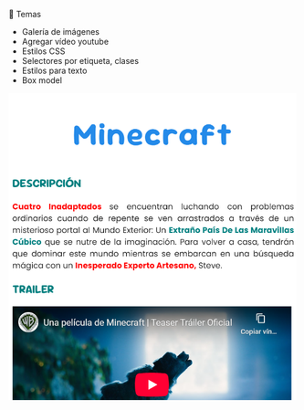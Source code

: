 🎯 Temas
- Galería de imágenes
- Agregar vídeo youtube
- Estilos CSS
- Selectores por etiqueta, clases
- Estilos para texto
- Box model

![Captura de pantalla](images/captura.png)